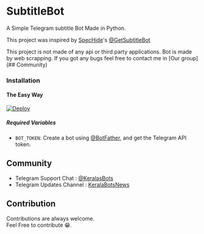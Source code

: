 # SubtitleBot

A Simple Telegram subtitle Bot Made in Python.

This project was inspired by [SpecHide](https://github.com/SpecHide)'s [@GetSubtitleBot](https://telegram.dog/GetSubtitleBot)

This project is not made of any api or third party applications. Bot is made by web scrapping. If you got any bugs feel free to contact me in [Our group](## Community)

### Installation

#### The Easy Way

[![Deploy](https://www.herokucdn.com/deploy/button.svg)](https://heroku.com/deploy?)

##### Required Variables

* `BOT_TOKEN`: Create a bot using [@BotFather](https://telegram.dog/BotFather), and get the Telegram API token.

## Community

- Telegram Support Chat : [@KeralasBots](https://telegram.dog/KeralasBots)
- Telegram Updates Channel : [KeralaBotsNews](https://telegram.dog/KeralaBotsNews)

## Contribution

Contributions are always welcome.<br/>
Feel Free to contribute 😁.
